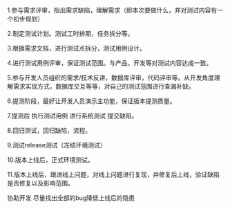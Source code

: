 1.参与需求评审，指出需求缺陷，理解需求（即本次要做什么，并对测试内容有一个初步规划）

2.制定测试计划。测试工时排期，任务拆分等。

3.根据需求文档，进行测试点拆分，测试用例设计。

4.进行测试用例评审，保证测试范围。与产品，开发等对测试内容达成一致。

5.参与开发人员组织的需求/技术反讲，数据库评审，代码评审等。从开发角度理解需求实现方式，数据库交互等等，对自己的测试范围进行查漏补缺。

6.提测阶段，最好让开发人员演示主功能，保证版本提测质量。

7.提测后 执行测试用例 进行系统测试 提交缺陷。

8.回归测试，回归缺陷，流程。

9.测试release测试（冻结环境测试）

10.版本上线后，正式环境测试。

11.版本上线后，跟进线上问题，对线上问题进行复现，并修复后上线，验证缺陷是否修复以及影响范围。

协助开发 尽量找出全部的bug降低上线后的隐患

